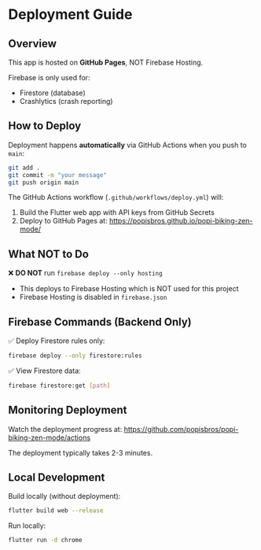 # Deployment Guide

## Overview

This app is hosted on **GitHub Pages**, NOT Firebase Hosting.

Firebase is only used for:
- Firestore (database)
- Crashlytics (crash reporting)

## How to Deploy

Deployment happens **automatically** via GitHub Actions when you push to `main`:

```bash
git add .
git commit -m "your message"
git push origin main
```

The GitHub Actions workflow (`.github/workflows/deploy.yml`) will:
1. Build the Flutter web app with API keys from GitHub Secrets
2. Deploy to GitHub Pages at: https://popisbros.github.io/popi-biking-zen-mode/

## What NOT to Do

❌ **DO NOT** run `firebase deploy --only hosting`
- This deploys to Firebase Hosting which is NOT used for this project
- Firebase Hosting is disabled in `firebase.json`

## Firebase Commands (Backend Only)

✅ Deploy Firestore rules only:
```bash
firebase deploy --only firestore:rules
```

✅ View Firestore data:
```bash
firebase firestore:get [path]
```

## Monitoring Deployment

Watch the deployment progress at:
https://github.com/popisbros/popi-biking-zen-mode/actions

The deployment typically takes 2-3 minutes.

## Local Development

Build locally (without deployment):
```bash
flutter build web --release
```

Run locally:
```bash
flutter run -d chrome
```
